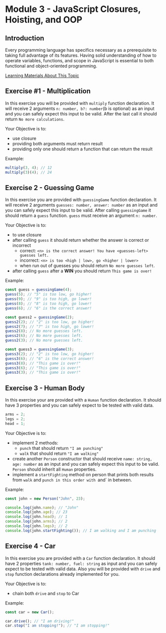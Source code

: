 # Module 3 - JavaScript Closures, Hoisting, and OOP

## Introduction

Every programming language has specifics necessary as a prerequisite to taking full advantage of its features. Having solid understanding of how to operate variables, functions, and scope in JavaScript is essential to both functional and object-oriented programming.

[Learning Materials About This Topic](https://www.notion.so/mkit/Quest-3-JavaScript-Essentials-efb2218bedfc4039b571b6d6d88f2258#c6553f7cdebf41fe86569b170d3f3d11)

## Exercise #1 - Multiplication

In this exercise you will be provided with `multiply` function declaration. It will receive 2 arguments `n: number, b?: number`(b is optional) as an input and you can safely expect this input to be valid. After the last call it should return `No more calculations`.

Your Objective is to:

- use closure
- providing both arguments must return result
- providing only one should return a function that can return the result

Example:

```javascript
multiply(3, 4); // 12
multiply(3)(4); // 24
```

## Exercise 2 - Guessing Game

In this exercise you are provided with `guessingGame` function declaration. It will receive 2 arguments `guesses: number, answer: number` as an input and you can safely expect this input to be valid. After calling `guessingGame` it should return a `guess` function. `guess` must receive an argument `n: number`.

Your Objective is to:

- to use closure
- after calling `guess` it should return whether the answer is correct or incorrect
  - correct: `<n> is the correct answer! You have <guesses-left> guesses left.`
  - incorrect: `<n> is too <high | low>, go <higher | lower>`
  - when run out of guesses you should return `No more guesses left`.
- after calling `guess` after a **WIN** you should return `This game is over!`

Example:

```javascript
const guess = guessingGame(4);
guess(5); // "5" is too low, go higher!
guess(9); // "9" is too high, go lower!
guess(8); // "8" is too high, go lower!
guess(6); // "6" is the correct answer!

const guess2 = guessingGame(2);
guess2(2); // "2" is too low, go higher!
guess2(7); // "7" is too high, go lower!
guess2(8); // No more guesses left.
guess2(6); // No more guesses left.
guess2(3); // No more guesses left.

const guess3 = guessingGame(3);
guess3(2); // "2" is too low, go higher!
guess3(6); // "6" is the correct answer!
guess3(8); // "This game is over!"
guess3(6); // "This game is over!"
guess3(3); // "This game is over!"
```

## Exercise 3 - Human Body

In this exercise your are provided with a `Human` function declaration. It should have 3 properties and you can safely expect to be tested with valid data.

```javascript
arms = 2;
legs = 2;
head = 1;
```

Your Objective is to:

- implement 2 methods:
  - `punch` that should return `"I am punching"`
  - `walk` that should return `"I am walking"`
- create another `Person` constructor that should receive `name: string, age: number` as an input and you can safely expect this input to be valid. `Person` should inherit all `Human` properties.
- implement a `startFighting` method on person that prints both results from `walk` and `punch in this order with `and` in between.

Example:

```javascript
const john = new Person("John", 23);

console.log(john.name); // "John"
console.log(john.age); // 23
console.log(john.head); // 1
console.log(john.arms); // 2
console.log(john.legs); // 2
console.log(john.startFighting()); // I am walking and I am punching
```

## Exercise 4 - Car

In this exercise you are provided with a `Car` function declaration. It should have 2 properties `tank: number, fuel: string` as input and you can safely expect to be tested with valid data. Also you will be provided with `drive` and `stop` function declarations already implemented for you.

Your Objective is to:

- chain both `drive` and `stop` to Car

Example:

```javascript
const car = new Car();

car.drive(); // "I am driving!"
car.stop("I am stopping!"); // "I am stopping!"
```

